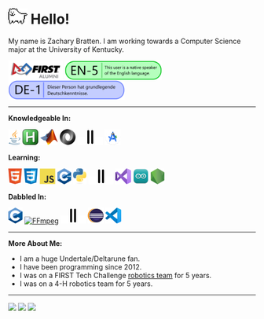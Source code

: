 # <img height="32" src="icons/Toby.gif" alt="Dog"/> Hello!
My name is Zachary Bratten. I am working towards a Computer Science major at the University of Kentucky.

<picture>
  <source srcset="icons/FIRSTAlumn-Dark.png" media="(prefers-color-scheme: dark)"/>
  <source srcset="icons/FIRSTAlumn-Light.png" media="(prefers-color-scheme: light), (prefers-color-scheme: no-preference)"/>
  <a><img align="center" height="40" alt="firstinspires.org" title="firstinspires.org" src="icons/FIRSTAlumn-Light.png"/></a>
</picture>
<picture>
  <a><img align="center" height="40" src="icons/ILRScaleEN-5.png"/></a>
</picture>
<picture>
  <a><img align="center" height="40" src="icons/ILRScaleDE-1.png"/></a>
</picture>

---

**Knowledgeable In:**

<a href="https://www.java.com" target="_blank"><img height="32" src="icons/Java.png" alt="Java" title="Java"/></a>
<a href="https://www.autohotkey.com" target="_blank"><img height="32" src="icons/AutoHotKey.png" alt="AutoHotKey" title="AutoHotKey"/></a>
<a href="https://www.mathworks.com" target="_blank"><img height="32" src="icons/Matlab.png" alt="MATLAB" title="MATLAB"/></a>
<a href="https://www.json.org" target="_blank"><img height="32" src="icons/JSON.svg" alt="JSON" title="JSON"/></a>
<a><img height="16" src="icons/Blank.png" alt="Blank"/></a>
<a><img height="32" src="icons/DoubleLine.svg" alt="Double Line"/></a>
<a><img height="16" src="icons/Blank.png" alt="Blank"/></a>
<a href="https://developer.android.com/studio" target="_blank"><img height="32" src="icons/AS.svg" alt="Android Studio" title="Android Studio"/></a>

**Learning:**

<a href="https://en.wikipedia.org/wiki/HTML5" target="_blank"><img height="32" src="icons/HTML5.png" alt="HTML5" title="HTML5"/></a>
<a href="https://en.wikipedia.org/wiki/CSS" target="_blank"><img height="32" src="icons/CSS.png" alt="CSS" title="CSS"/></a>
<a href="https://en.wikipedia.org/wiki/JavaScript" target="_blank"><img height="32" src="icons/JS.svg" alt="JavaScript" title="JavaScript"/></a>
<a href="https://isocpp.org" target="_blank"><img height="32" src="icons/C++.svg" alt="C++" title="C++"/></a>
<a href="https://www.python.org" target="_blank"><img height="32" src="icons/Python.svg" alt="Python" title="Python"/></a>
<a><img height="16" src="icons/Blank.png" alt="Blank"/></a>
<a><img height="32" src="icons/DoubleLine.svg" alt="Double Line"/></a>
<a><img height="16" src="icons/Blank.png" alt="Blank"/></a>
<a href="https://visualstudio.microsoft.com/" target="_blank"><img height="32" src="icons/VS.svg" alt="Visual Studio" title="Visual Studio"/></a>
<a href="https://www.arduino.cc/en/software" target="_blank"><img height="32" src="icons/ArduinoIDE.svg" alt="Arduino IDE" title="Arduino IDE"/></a>
<a href="https://nodejs.org/" target="_blank"><img height="32" src="icons/NodeJS.png" alt="NodeJS" title="NodeJS"/></a>

**Dabbled In:**

<a href="https://en.wikipedia.org/wiki/C_(programming_language)" target="_blank"><img height="32" src="icons/C.svg" alt="C" title="C"/></a>
<a href="https://ffmpeg.org/" target="_blank"><img height="32" src="icons/FFmpeg.svg" alt="FFmpeg" title="FFmpeg"/></a>
<a><img height="16" src="icons/Blank.png" alt="Blank"/></a>
<a><img height="32" src="icons/DoubleLine.svg" alt="Double Line"/></a>
<a><img height="16" src="icons/Blank.png" alt="Blank"/></a>
<a href="https://www.eclipse.org/downloads/" target="_blank"><img height="32" src="icons/Eclipse.png" alt="Eclipse" title="Eclipse"/></a>
<a href="https://code.visualstudio.com/" target="_blank"><img height="32" src="icons/VSCode.svg" alt="Visual Studio Code" title="Visual Studio Code"/></a>

---

**More About Me:**
* I am a huge Undertale/Deltarune fan.
* I have been programming since 2012.
* I was on a FIRST Tech Challenge [robotics team](https://www.lectriclegends.org) for 5 years.
* I was on a 4-H robotics team for 5 years.

---

<picture>
  <source srcset="https://github-readme-stats.vercel.app/api?username=thegreatonenamedzach&custom_title=GitHub%20Stats&show_icons=true&theme=dark" media="(prefers-color-scheme: dark)"/>
  <source srcset="https://github-readme-stats.vercel.app/api?username=thegreatonenamedzach&custom_title=GitHub%20Stats&show_icons=true" media="(prefers-color-scheme: light), (prefers-color-scheme: no-preference)"/>
  <a><img align="center" src="https://github-readme-stats.vercel.app/api?username=thegreatonenamedzach&custom_title=GitHub%20Stats&show_icons=true"/></a>
</picture>
<picture>
  <source srcset="https://github-readme-stats.vercel.app/api/top-langs/?username=thegreatonenamedzach&custom_title=Languages%20Used%20On%20GitHub&layout=compact&langs_count=8&theme=dark" media="(prefers-color-scheme: dark)"/>
  <source srcset="https://github-readme-stats.vercel.app/api/top-langs/?username=thegreatonenamedzach&custom_title=Languages%20Used%20On%20GitHub&layout=compact&langs_count=8" media="(prefers-color-scheme: light), (prefers-color-scheme: no-preference)"/>
  <a><img align="center" src="https://github-readme-stats.vercel.app/api/top-langs/?username=thegreatonenamedzach&custom_title=Languages%20Used%20On%20GitHub&layout=compact&langs_count=8"/></a>
</picture>

<picture>
  <source srcset="https://github-readme-stats.vercel.app/api/wakatime?username=thegreatonenamedzach&custom_title=Programming%20Stats%20(last%20year)&layout=compact&theme=dark" media="(prefers-color-scheme: dark)"/>
  <source srcset="https://github-readme-stats.vercel.app/api/wakatime?username=thegreatonenamedzach&custom_title=Programming%20Stats%20(last%20year)&layout=compact" media="(prefers-color-scheme: light), (prefers-color-scheme: no-preference)"/>
  <img align="center" src="https://github-readme-stats.vercel.app/api/wakatime?username=thegreatonenamedzach&custom_title=Programming%20Stats%20(last%20year)&layout=compact"/>
</picture>
